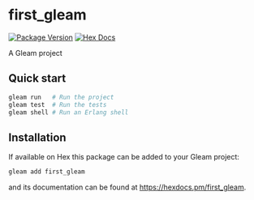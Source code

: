 # first_gleam

[![Package Version](https://img.shields.io/hexpm/v/first_gleam)](https://hex.pm/packages/first_gleam)
[![Hex Docs](https://img.shields.io/badge/hex-docs-ffaff3)](https://hexdocs.pm/first_gleam/)

A Gleam project

## Quick start

```sh
gleam run   # Run the project
gleam test  # Run the tests
gleam shell # Run an Erlang shell
```

## Installation

If available on Hex this package can be added to your Gleam project:

```sh
gleam add first_gleam
```

and its documentation can be found at <https://hexdocs.pm/first_gleam>.
